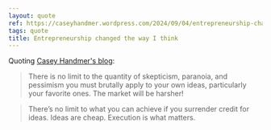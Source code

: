 ```yaml
---
layout: quote
ref: https://caseyhandmer.wordpress.com/2024/09/04/entrepreneurship-changed-the-way-i-think/
tags: quote
title: Entrepreneurship changed the way I think
---
```


Quoting [Casey Handmer's blog](https://caseyhandmer.wordpress.com/2024/09/04/entrepreneurship-changed-the-way-i-think/):

> There is no limit to the quantity of skepticism, paranoia, and pessimism you must brutally apply to your own ideas, particularly your favorite ones. The market will be harsher!

> There’s no limit to what you can achieve if you surrender credit for ideas. Ideas are cheap. Execution is what matters.